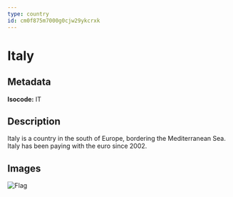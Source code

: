 ```yaml
---
type: country
id: cm0f875m7000g0cjw29ykcrxk
---
```


# Italy

## Metadata

**Isocode:** IT

## Description

Italy is a country in the south of Europe, bordering the Mediterranean Sea. Italy has been paying with the euro since 2002.

## Images

![Flag](https://res.cloudinary.com/coinection/image/upload/v1582141076/images/flags/italy_kqejsp.png)
